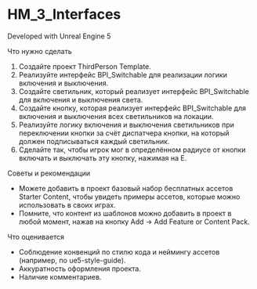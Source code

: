 # HM_3_Interfaces

Developed with Unreal Engine 5

Что нужно сделать
1. Создайте проект ThirdPerson Template.
2. Реализуйте интерфейс BPI_Switchable для реализации логики включения и выключения.
3. Создайте светильник, который реализует интерфейс BPI_Switchable для включения и выключения света.
4. Создайте кнопку, которая реализует интерфейс BPI_Switchable для включения и выключения всех светильников на локации.
5. Реализуйте логику включения и выключения светильников при переключении кнопки за счёт диспатчера кнопки, на который
должен подписываться каждый светильник.
6. Сделайте так, чтобы игрок мог в определённом радиусе от кнопки включать и выключать эту кнопку, нажимая на E.

Советы и рекомендации
- Можете добавить в проект базовый набор бесплатных ассетов Starter Content, чтобы увидеть примеры ассетов, которые
можно использовать в своих играх.
- Помните, что контент из шаблонов можно добавить в проект в любой момент, нажав на кнопку Add → Add Feature or Content
Pack.

Что оценивается
- Соблюдение конвенций по стилю кода и неймингу ассетов (например, по ue5-style-guide).
- Аккуратность оформления проекта.
- Наличие комментариев.
